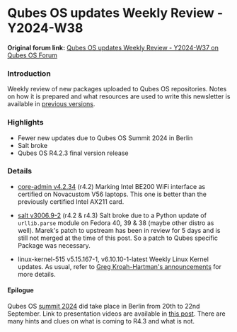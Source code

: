 # Qubes OS updates Weekly Review - Y2024-W38

**Original forum link:** [Qubes OS updates Weekly Review - Y2024-W37 on Qubes OS Forum](https://forum.qubes-os.org/t/qubes-os-updates-weekly-review-y2024-w38/29149)

### Introduction
Weekly review of new packages uploaded to Qubes OS repositories. Notes on how it is prepared and what resources are used to write this newsletter is available in [previous versions](https://forum.qubes-os.org/t/qubes-os-updates-weekly-review-y2024-w37/28989).

### Highlights
- Fewer new updates due to Qubes OS Summit 2024 in Berlin
- Salt broke
- Qubes OS  R4.2.3 final version release

### Details

- [core-admin v4.2.34](https://github.com/QubesOS/qubes-core-admin/compare/v4.2.33...v4.2.34) (r4.2)
Marking Intel BE200 WiFi interface as certified on Novacustom V56 laptops. This one is better than the previously certified Intel AX211 card.

- [salt v3006.9-2](https://github.com/QubesOS/qubes-salt/compare/v3006.9-1...v3006.9-2) (r4.2 & r4.3)
Salt broke due to a Python update of `urllib.parse` module on Fedora 40, 39 & 38 (maybe other distro as well). Marek's patch to upstream has been in review for 5 days and is still not merged at the time of this post. So a patch to Qubes specific Package was necessary.

- linux-kernel-515 v5.15.167-1, v6.10.10-1-latest
Weekly Linux Kernel updates. As usual, refer to [Greg Kroah-Hartman's announcements](https://lwn.net/Articles/990044/) for more details.

#### Epilogue
Qubes OS [summit 2024](https://vpub.dasharo.com/e/16/qubes-os-summit-2024) did take place in Berlin from 20th to 22nd September. Link to presentation videos are available in [this post](https://forum.qubes-os.org/t/qubes-os-summit-2024-day-1-2-vods/29122). There are many hints and clues on what is coming to R4.3 and what is not.